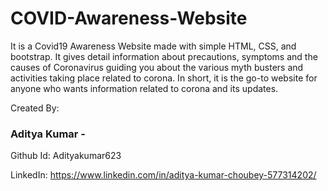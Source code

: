 # COVID-Awareness-Website
It is a Covid19 Awareness Website made with simple HTML, CSS, and bootstrap.
It gives detail information about precautions, symptoms and the causes of Coronavirus guiding you about the various myth busters 
and activities taking place related to corona.
In short, it is the go-to website for anyone who wants information related to corona and its updates.

Created By:

### Aditya Kumar -
Github Id: Adityakumar623

 

LinkedIn: https://www.linkedin.com/in/aditya-kumar-choubey-577314202/
